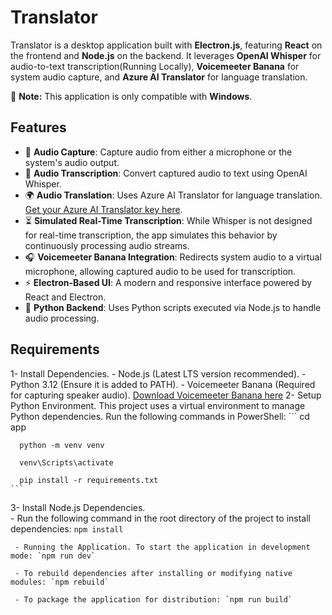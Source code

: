 # **Translator**

Translator is a desktop application built with **Electron.js**, featuring **React** on the frontend and **Node.js** on the backend. It leverages **OpenAI Whisper** for audio-to-text transcription(Running Locally), **Voicemeeter Banana** for system audio capture, and **Azure AI Translator** for language translation.

🚨 **Note:** This application is only compatible with **Windows**. 

## **Features**
- 🎤 **Audio Capture**: Capture audio from either a microphone or the system's audio output.  
- 📝 **Audio Transcription**: Convert captured audio to text using OpenAI Whisper.  
- 🌍 **Audio Translation**: Uses Azure AI Translator for language translation. [Get your Azure AI Translator key here](https://azure.microsoft.com/en-us/products/ai-services/ai-translator).  
- ⏳ **Simulated Real-Time Transcription**: While Whisper is not designed for real-time transcription, the app simulates this behavior by continuously processing audio streams.  
- 🎧 **Voicemeeter Banana Integration**: Redirects system audio to a virtual microphone, allowing captured audio to be used for transcription.  
- ⚡ **Electron-Based UI**: A modern and responsive interface powered by React and Electron.  
- 🐍 **Python Backend**: Uses Python scripts executed via Node.js to handle audio processing. 

## **Requirements**
1- Install Dependencies.
    - Node.js (Latest LTS version recommended).
    - Python 3.12 (Ensure it is added to PATH).
    - Voicemeeter Banana (Required for capturing speaker audio). [Download Voicemeeter Banana here](https://vb-audio.com/Voicemeeter/banana.htm)
2- Setup Python Environment. This project uses a virtual environment to manage Python dependencies. Run the following commands in PowerShell:
    ```
      cd app

      python -m venv venv

      venv\Scripts\activate

      pip install -r requirements.txt
    ```

3- Install Node.js Dependencies.<br/>
     - Run the following command in the root directory of the project to install dependencies: `npm install`

     - Running the Application. To start the application in development mode: `npm run dev`

     - To rebuild dependencies after installing or modifying native modules: `npm rebuild`

     - To package the application for distribution: `npm run build`

